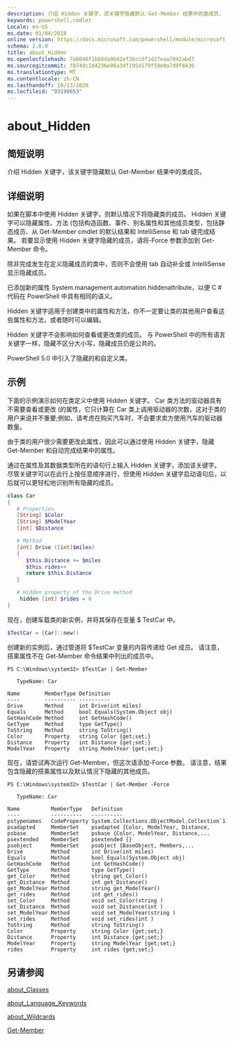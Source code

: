 ```yaml
---
description: 介绍 Hidden 关键字，该关键字隐藏默认 Get-Member 结果中的类成员。
keywords: powershell,cmdlet
Locale: en-US
ms.date: 01/04/2018
online version: https://docs.microsoft.com/powershell/module/microsoft.powershell.core/about/about_hidden?view=powershell-7.1&WT.mc_id=ps-gethelp
schema: 2.0.0
title: about_Hidden
ms.openlocfilehash: 7a8646f1b88da9b42ef26ccdf1d27eaa7042abd7
ms.sourcegitcommit: f874dc1d4236e06a3df195d179f59e0a7d9f8436
ms.translationtype: MT
ms.contentlocale: zh-CN
ms.lasthandoff: 10/13/2020
ms.locfileid: "93199653"
---
```

# <a name="about_hidden"></a>about_Hidden

## <a name="short-description"></a>简短说明
介绍 Hidden 关键字，该关键字隐藏默认 Get-Member 结果中的类成员。

## <a name="long-description"></a>详细说明

如果在脚本中使用 Hidden 关键字，则默认情况下将隐藏类的成员。 Hidden 关键字可以隐藏属性、方法 (包括构造函数、事件、别名属性和其他成员类型，包括静态成员、从 Get-Member cmdlet 的默认结果和 IntelliSense 和 tab 键完成结果。 若要显示使用 Hidden 关键字隐藏的成员，请将-Force 参数添加到 Get-Member 命令。

除非完成发生在定义隐藏成员的类中，否则不会使用 tab 自动补全或 IntelliSense 显示隐藏成员。

已添加新的属性 System.management.automation.hiddenattribute，以便 C \# 代码在 PowerShell 中具有相同的语义。

Hidden 关键字适用于创建类中的属性和方法，你不一定要让类的其他用户查看这些属性和方法，或者随时可以编辑。

Hidden 关键字不会影响如何查看或更改类的成员。 与 PowerShell 中的所有语言关键字一样，隐藏不区分大小写，隐藏成员仍是公共的。

PowerShell 5.0 中引入了隐藏的和自定义类。

## <a name="example"></a>示例

下面的示例演示如何在类定义中使用 Hidden 关键字。 Car 类方法的驱动器具有不需要查看或更改 (的属性，它只计算在 Car 类上调用驱动器的次数，这对于类的用户来说并不重要;例如，请考虑在购买汽车时，不会要求卖方使用汽车的驱动器数量。

由于类的用户很少需要更改此属性，因此可以通过使用 Hidden 关键字，隐藏 Get-Member 和自动完成结果中的属性。

通过在属性及其数据类型所在的语句行上输入 Hidden 关键字，添加该关键字。 尽管关键字可以在此行上按任意顺序进行，但使用 Hidden 关键字启动语句后，以后就可以更轻松地识别所有隐藏的成员。

```powershell
class Car
{
   # Properties
   [String] $Color
   [String] $ModelYear
   [int] $Distance

   # Method
   [int] Drive ([int]$miles)
   {
      $this.Distance += $miles
      $this.rides++
      return $this.Distance
   }

   # Hidden property of the Drive method
    hidden [int] $rides = 0
}
```

现在，创建车载类的新实例，并将其保存在变量 \$ TestCar 中。

```powershell
$TestCar = [Car]::new()
```

创建新的实例后，通过管道将 $TestCar 变量的内容传递给 Get 成员。 请注意，搭乘属性不在 Get-Member 命令结果中列出的成员中。

```output
PS C:\Windows\system32> $TestCar | Get-Member

   TypeName: Car

Name        MemberType Definition
----        ---------- ----------
Drive       Method     int Drive(int miles)
Equals      Method     bool Equals(System.Object obj)
GetHashCode Method     int GetHashCode()
GetType     Method     type GetType()
ToString    Method     string ToString()
Color       Property   string Color {get;set;}
Distance    Property   int Distance {get;set;}
ModelYear   Property   string ModelYear {get;set;}

```

现在，请尝试再次运行 Get-Member，但这次请添加-Force 参数。
请注意，结果包含隐藏的搭乘属性以及默认情况下隐藏的其他成员。

```output
PS C:\Windows\system32> $TestCar | Get-Member -Force

   TypeName: Car

Name          MemberType   Definition
----          ----------   ----------
pstypenames   CodeProperty System.Collections.ObjectModel.Collection`1
psadapted     MemberSet    psadapted {Color, ModelYear, Distance,
psbase        MemberSet    psbase {Color, ModelYear, Distance,...
psextended    MemberSet    psextended {}
psobject      MemberSet    psobject {BaseObject, Members,...
Drive         Method       int Drive(int miles)
Equals        Method       bool Equals(System.Object obj)
GetHashCode   Method       int GetHashCode()
GetType       Method       type GetType()
get_Color     Method       string get_Color()
get_Distance  Method       int get_Distance()
get_ModelYear Method       string get_ModelYear()
get_rides     Method       int get_rides()
set_Color     Method       void set_Color(string )
set_Distance  Method       void set_Distance(int )
set_ModelYear Method       void set_ModelYear(string )
set_rides     Method       void set_rides(int )
ToString      Method       string ToString()
Color         Property     string Color {get;set;}
Distance      Property     int Distance {get;set;}
ModelYear     Property     string ModelYear {get;set;}
rides         Property     int rides {get;set;}

```

## <a name="see-also"></a>另请参阅

[about_Classes](about_Classes.md)

[about_Language_Keywords](about_Language_Keywords.md)

[about_Wildcards](about_Wildcards.md)

[Get-Member](xref:Microsoft.PowerShell.Utility.Get-Member)

